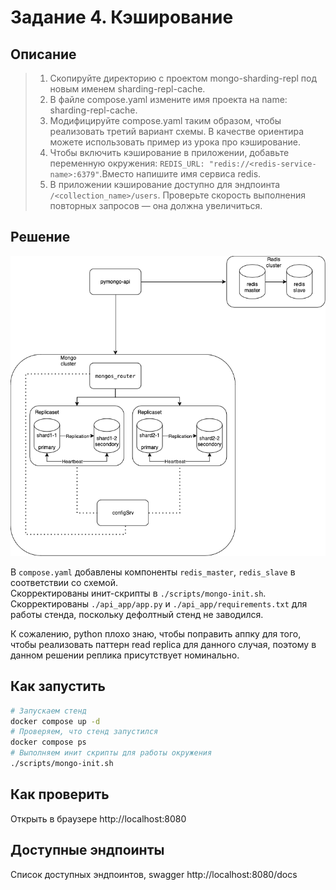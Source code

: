 # Задание 4. Кэширование

## Описание
>1. Скопируйте директорию с проектом mongo-sharding-repl под новым именем sharding-repl-cache.  
>2. В файле compose.yaml измените имя проекта на name: sharding-repl-cache.  
>3. Модифицируйте compose.yaml таким образом, чтобы реализовать третий вариант схемы. В качестве ориентира можете использовать пример из урока про кэширование.  
>4. Чтобы включить кэширование в приложении, добавьте переменную окружения: `REDIS_URL: "redis://<redis-service-name>:6379"`.Вместо <redis-service-name> напишите имя сервиса redis.  
>5. В приложении кэширование доступно для эндпоинта `/<collection_name>/users`. Проверьте скорость выполнения повторных запросов — она должна увеличиться.

## Решение

![stage3.drawio.png](stage3.drawio.png "stage 3")    

В `compose.yaml` добавлены компоненты `redis_master`, `redis_slave` в соответствии со схемой.  
Скорректированы инит-скрипты в `./scripts/mongo-init.sh`.  
Скорректированы `./api_app/app.py` и `./api_app/requirements.txt` для работы стенда, поскольку дефолтный стенд не заводился.

К сожалению, python плохо знаю, чтобы поправить аппку для того, чтобы реализовать паттерн read replica для данного случая, поэтому в данном решении реплика присутствует номинально.

## Как запустить
```bash
# Запускаем стенд
docker compose up -d
# Проверяем, что стенд запустился
docker compose ps
# Выполняем инит скрипты для работы окружения
./scripts/mongo-init.sh
```

## Как проверить

Открыть в браузере http://localhost:8080

## Доступные эндпоинты

Список доступных эндпоинтов, swagger http://localhost:8080/docs